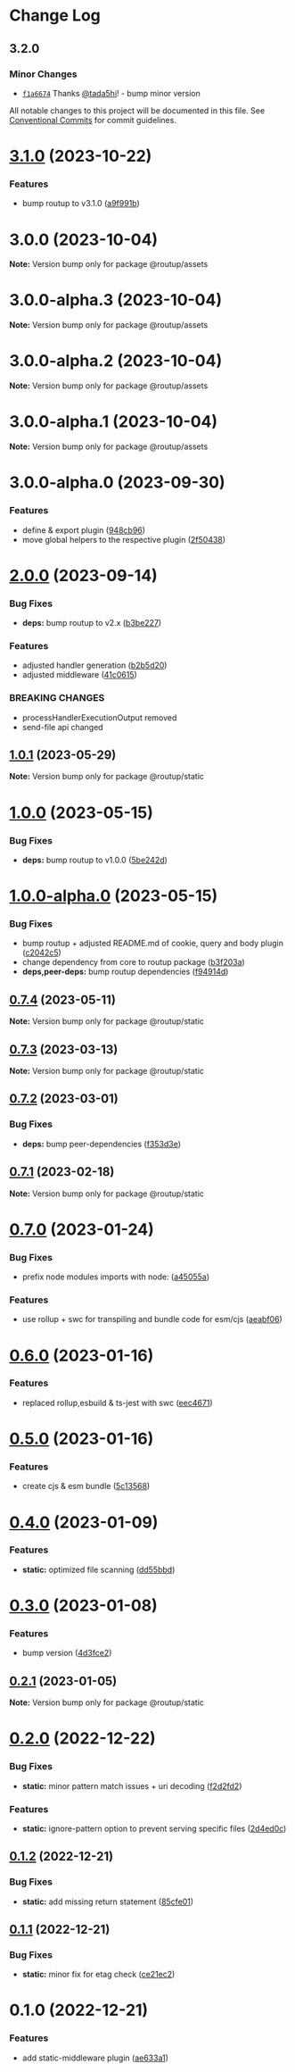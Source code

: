 # Change Log

## 3.2.0

### Minor Changes

- [`f1a6674`](https://github.com/routup/plugins/commit/f1a667403b032770bf2fe726ad85b3921d818245) Thanks [@tada5hi](https://github.com/tada5hi)! - bump minor version

All notable changes to this project will be documented in this file.
See [Conventional Commits](https://conventionalcommits.org) for commit guidelines.

# [3.1.0](https://github.com/routup/plugins/compare/@routup/assets@3.0.0...@routup/assets@3.1.0) (2023-10-22)

### Features

- bump routup to v3.1.0 ([a9f991b](https://github.com/routup/plugins/commit/a9f991b6a404e3b485d171fca21b7f3cf7e63ff5))

# 3.0.0 (2023-10-04)

**Note:** Version bump only for package @routup/assets

# 3.0.0-alpha.3 (2023-10-04)

**Note:** Version bump only for package @routup/assets

# 3.0.0-alpha.2 (2023-10-04)

**Note:** Version bump only for package @routup/assets

# 3.0.0-alpha.1 (2023-10-04)

**Note:** Version bump only for package @routup/assets

# 3.0.0-alpha.0 (2023-09-30)

### Features

- define & export plugin ([948cb96](https://github.com/routup/plugins/commit/948cb96621f5177aa4ac6db7f45292f5a38bac6d))
- move global helpers to the respective plugin ([2f50438](https://github.com/routup/plugins/commit/2f50438cea7a1e9d6d1573f5d21b9cf53361ee7c))

# [2.0.0](https://github.com/routup/plugins/compare/@routup/static@1.0.1...@routup/static@2.0.0) (2023-09-14)

### Bug Fixes

- **deps:** bump routup to v2.x ([b3be227](https://github.com/routup/plugins/commit/b3be227595d589153162d5f6dd7efb7a548675d0))

### Features

- adjusted handler generation ([b2b5d20](https://github.com/routup/plugins/commit/b2b5d205b13737129e3fde9a329b8b8ba494d2f5))
- adjusted middleware ([41c0615](https://github.com/routup/plugins/commit/41c06154810f26d4b1416beca5b247f01d4e6197))

### BREAKING CHANGES

- processHandlerExecutionOutput removed
- send-file api changed

## [1.0.1](https://github.com/routup/plugins/compare/@routup/static@1.0.0...@routup/static@1.0.1) (2023-05-29)

**Note:** Version bump only for package @routup/static

# [1.0.0](https://github.com/routup/plugins/compare/@routup/static@1.0.0-alpha.0...@routup/static@1.0.0) (2023-05-15)

### Bug Fixes

- **deps:** bump routup to v1.0.0 ([5be242d](https://github.com/routup/plugins/commit/5be242d357918ca994b29236e285ea584a7a6ec8))

# [1.0.0-alpha.0](https://github.com/routup/plugins/compare/@routup/static@0.7.4...@routup/static@1.0.0-alpha.0) (2023-05-15)

### Bug Fixes

- bump routup + adjusted README.md of cookie, query and body plugin ([c2042c5](https://github.com/routup/plugins/commit/c2042c56e0ab64925a400e1b65177882d109f2c0))
- change dependency from core to routup package ([b3f203a](https://github.com/routup/plugins/commit/b3f203ac1a07190db6913620e620d8b930681e74))
- **deps,peer-deps:** bump routup dependencies ([f94914d](https://github.com/routup/plugins/commit/f94914d6926de73bed00c670e9447091e4144f35))

## [0.7.4](https://github.com/Tada5hi/routup/compare/@routup/static@0.7.3...@routup/static@0.7.4) (2023-05-11)

**Note:** Version bump only for package @routup/static

## [0.7.3](https://github.com/Tada5hi/routup/compare/@routup/static@0.7.2...@routup/static@0.7.3) (2023-03-13)

**Note:** Version bump only for package @routup/static

## [0.7.2](https://github.com/Tada5hi/routup/compare/@routup/static@0.7.1...@routup/static@0.7.2) (2023-03-01)

### Bug Fixes

- **deps:** bump peer-dependencies ([f353d3e](https://github.com/Tada5hi/routup/commit/f353d3e6e0c7f1752b66ba4c70302786e1216165))

## [0.7.1](https://github.com/Tada5hi/routup/compare/@routup/static@0.7.0...@routup/static@0.7.1) (2023-02-18)

**Note:** Version bump only for package @routup/static

# [0.7.0](https://github.com/Tada5hi/routup/compare/@routup/static@0.6.0...@routup/static@0.7.0) (2023-01-24)

### Bug Fixes

- prefix node modules imports with node: ([a45055a](https://github.com/Tada5hi/routup/commit/a45055a15d09e4e299c6772ff2d385f9f62468ad))

### Features

- use rollup + swc for transpiling and bundle code for esm/cjs ([aeabf06](https://github.com/Tada5hi/routup/commit/aeabf06d2372f315bdbe33546ea5dacb74ce6d9d))

# [0.6.0](https://github.com/Tada5hi/routup/compare/@routup/static@0.5.0...@routup/static@0.6.0) (2023-01-16)

### Features

- replaced rollup,esbuild & ts-jest with swc ([eec4671](https://github.com/Tada5hi/routup/commit/eec46710781894532b9be0b0b9d1b911f0c7e937))

# [0.5.0](https://github.com/Tada5hi/routup/compare/@routup/static@0.4.0...@routup/static@0.5.0) (2023-01-16)

### Features

- create cjs & esm bundle ([5c13568](https://github.com/Tada5hi/routup/commit/5c135687d9dc6e7c38905d8e742029064454ab43))

# [0.4.0](https://github.com/Tada5hi/routup/compare/@routup/static@0.3.0...@routup/static@0.4.0) (2023-01-09)

### Features

- **static:** optimized file scanning ([dd55bbd](https://github.com/Tada5hi/routup/commit/dd55bbdee65d793c8cb71bfaed6e6b0f9b6263bd))

# [0.3.0](https://github.com/Tada5hi/routup/compare/@routup/static@0.2.1...@routup/static@0.3.0) (2023-01-08)

### Features

- bump version ([4d3fce2](https://github.com/Tada5hi/routup/commit/4d3fce2941ce56fa86dc789b81021fffb4a5424c))

## [0.2.1](https://github.com/Tada5hi/routup/compare/@routup/static@0.2.0...@routup/static@0.2.1) (2023-01-05)

**Note:** Version bump only for package @routup/static

# [0.2.0](https://github.com/Tada5hi/routup/compare/@routup/static@0.1.2...@routup/static@0.2.0) (2022-12-22)

### Bug Fixes

- **static:** minor pattern match issues + uri decoding ([f2d2fd2](https://github.com/Tada5hi/routup/commit/f2d2fd26c3da6ee8ac9f10e90ff170b5fb6ebbc5))

### Features

- **static:** ignore-pattern option to prevent serving specific files ([2d4ed0c](https://github.com/Tada5hi/routup/commit/2d4ed0ca6cdd82671e0d26a6ca33b2fb9ffaa9de))

## [0.1.2](https://github.com/Tada5hi/routup/compare/@routup/static@0.1.1...@routup/static@0.1.2) (2022-12-21)

### Bug Fixes

- **static:** add missing return statement ([85cfe01](https://github.com/Tada5hi/routup/commit/85cfe01a7f2f4c10199394cd5eb56839ab28cacb))

## [0.1.1](https://github.com/Tada5hi/routup/compare/@routup/static@0.1.0...@routup/static@0.1.1) (2022-12-21)

### Bug Fixes

- **static:** minor fix for etag check ([ce21ec2](https://github.com/Tada5hi/routup/commit/ce21ec2fd7264c116c99d773c73caeaf12bbdbae))

# 0.1.0 (2022-12-21)

### Features

- add static-middleware plugin ([ae633a1](https://github.com/Tada5hi/routup/commit/ae633a18530a236257780c0a4bffc926f93381a1))
